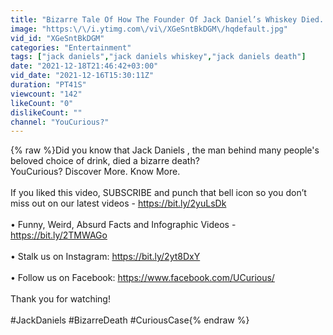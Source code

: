 ```yaml
---
title: "Bizarre Tale Of How The Founder Of Jack Daniel’s Whiskey Died.   #shorts"
image: "https:\/\/i.ytimg.com\/vi\/XGeSntBkDGM\/hqdefault.jpg"
vid_id: "XGeSntBkDGM"
categories: "Entertainment"
tags: ["jack daniels","jack daniels whiskey","jack daniels death"]
date: "2021-12-18T21:46:42+03:00"
vid_date: "2021-12-16T15:30:11Z"
duration: "PT41S"
viewcount: "142"
likeCount: "0"
dislikeCount: ""
channel: "YouCurious?"
---
```

{% raw %}Did you know that Jack Daniels , the man behind many people's beloved choice of drink, died a bizarre death? <br />YouCurious? Discover More. Know More.<br /><br />If you liked this video, SUBSCRIBE and punch that bell icon so you don’t miss out on our latest videos - <a rel="nofollow" target="blank" href="https://bit.ly/2yuLsDk">https://bit.ly/2yuLsDk</a><br /><br />• Funny, Weird, Absurd Facts and Infographic Videos - <a rel="nofollow" target="blank" href="https://bit.ly/2TMWAGo">https://bit.ly/2TMWAGo</a><br /><br />• Stalk us on Instagram: <a rel="nofollow" target="blank" href="https://bit.ly/2yt8DxY">https://bit.ly/2yt8DxY</a><br /><br />• Follow us on Facebook: <a rel="nofollow" target="blank" href="https://www.facebook.com/UCurious/">https://www.facebook.com/UCurious/</a><br /><br />Thank you for watching!<br /><br />#JackDaniels #BizarreDeath #CuriousCase{% endraw %}
